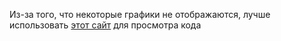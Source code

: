 Из-за того, что некоторые графики не отображаются, лучше использовать [этот сайт](https://nbviewer.org/)  для просмотра кода
